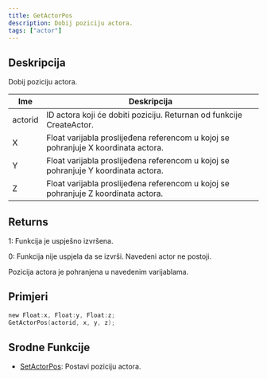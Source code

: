 ```yaml
---
title: GetActorPos
description: Dobij poziciju actora.
tags: ["actor"]
---
```


<VersionWarn version='SA-MP 0.3.7' />

## Deskripcija

Dobij poziciju actora.

| Ime     | Deskripcija                                                                             |
| ------- | --------------------------------------------------------------------------------------- |
| actorid | ID actora koji će dobiti poziciju. Returnan od funkcije CreateActor.                    |
| X       | Float varijabla proslijeđena referencom u kojoj se pohranjuje X koordinata actora.      |
| Y       | Float varijabla proslijeđena referencom u kojoj se pohranjuje Y koordinata actora.      |
| Z       | Float varijabla proslijeđena referencom u kojoj se pohranjuje Z koordinata actora.      |

## Returns

1: Funkcija je uspješno izvršena.

0: Funkcija nije uspjela da se izvrši. Navedeni actor ne postoji.

Pozicija actora je pohranjena u navedenim varijablama.

## Primjeri

```c
new Float:x, Float:y, Float:z;
GetActorPos(actorid, x, y, z);
```

## Srodne Funkcije

- [SetActorPos](SetActorPos): Postavi poziciju actora.

